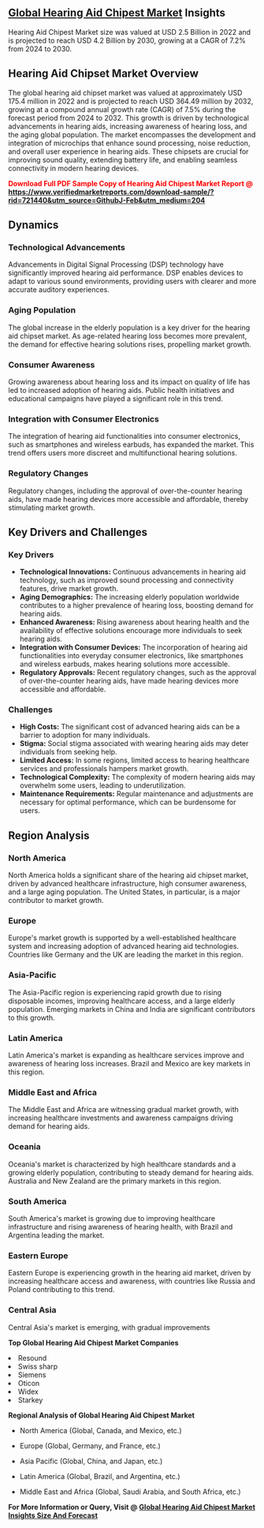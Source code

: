 <h2><a href="https://www.verifiedmarketreports.com/download-sample/?rid=721440&amp;utm_source=GithubJ&amp;utm_medium=204" target="_blank">Global Hearing Aid Chipest Market</a> Insights</h2><p>Hearing Aid Chipest Market size was valued at USD 2.5 Billion in 2022 and is projected to reach USD 4.2 Billion by 2030, growing at a CAGR of 7.2% from 2024 to 2030.</p><p> <h2>Hearing Aid Chipset Market Overview</h2> <p>The global hearing aid chipset market was valued at approximately USD 175.4 million in 2022 and is projected to reach USD 364.49 million by 2032, growing at a compound annual growth rate (CAGR) of 7.5% during the forecast period from 2024 to 2032. This growth is driven by technological advancements in hearing aids, increasing awareness of hearing loss, and the aging global population. The market encompasses the development and integration of microchips that enhance sound processing, noise reduction, and overall user experience in hearing aids. These chipsets are crucial for improving sound quality, extending battery life, and enabling seamless connectivity in modern hearing devices. </p> <p><strong><p><span class=""><span style="color: #ff0000;"><strong>Download Full PDF Sample Copy of Hearing Aid Chipest Market Report</strong> @ </span><a href="https://www.verifiedmarketreports.com/download-sample/?rid=721440&amp;utm_source=GithubJ-Feb&amp;utm_medium=204" target="_blank">https://www.verifiedmarketreports.com/download-sample/?rid=721440&amp;utm_source=GithubJ-Feb&amp;utm_medium=204</a></span></p></strong></p> <h2>Dynamics</h2> <h3>Technological Advancements</h3> <p>Advancements in Digital Signal Processing (DSP) technology have significantly improved hearing aid performance. DSP enables devices to adapt to various sound environments, providing users with clearer and more accurate auditory experiences. </p> <h3>Aging Population</h3> <p>The global increase in the elderly population is a key driver for the hearing aid chipset market. As age-related hearing loss becomes more prevalent, the demand for effective hearing solutions rises, propelling market growth. </p> <h3>Consumer Awareness</h3> <p>Growing awareness about hearing loss and its impact on quality of life has led to increased adoption of hearing aids. Public health initiatives and educational campaigns have played a significant role in this trend. </p> <h3>Integration with Consumer Electronics</h3> <p>The integration of hearing aid functionalities into consumer electronics, such as smartphones and wireless earbuds, has expanded the market. This trend offers users more discreet and multifunctional hearing solutions. </p> <h3>Regulatory Changes</h3> <p>Regulatory changes, including the approval of over-the-counter hearing aids, have made hearing devices more accessible and affordable, thereby stimulating market growth. </p> <h2>Key Drivers and Challenges</h2> <h3>Key Drivers</h3> <ul> <li><strong>Technological Innovations:</strong> Continuous advancements in hearing aid technology, such as improved sound processing and connectivity features, drive market growth. </li> <li><strong>Aging Demographics:</strong> The increasing elderly population worldwide contributes to a higher prevalence of hearing loss, boosting demand for hearing aids. </li> <li><strong>Enhanced Awareness:</strong> Rising awareness about hearing health and the availability of effective solutions encourage more individuals to seek hearing aids. </li> <li><strong>Integration with Consumer Devices:</strong> The incorporation of hearing aid functionalities into everyday consumer electronics, like smartphones and wireless earbuds, makes hearing solutions more accessible. </li> <li><strong>Regulatory Approvals:</strong> Recent regulatory changes, such as the approval of over-the-counter hearing aids, have made hearing devices more accessible and affordable. </li> </ul> <h3>Challenges</h3> <ul> <li><strong>High Costs:</strong> The significant cost of advanced hearing aids can be a barrier to adoption for many individuals. </li> <li><strong>Stigma:</strong> Social stigma associated with wearing hearing aids may deter individuals from seeking help. </li> <li><strong>Limited Access:</strong> In some regions, limited access to hearing healthcare services and professionals hampers market growth. </li> <li><strong>Technological Complexity:</strong> The complexity of modern hearing aids may overwhelm some users, leading to underutilization. </li> <li><strong>Maintenance Requirements:</strong> Regular maintenance and adjustments are necessary for optimal performance, which can be burdensome for users. </li> </ul> <h2>Region Analysis</h2> <h3>North America</h3> <p>North America holds a significant share of the hearing aid chipset market, driven by advanced healthcare infrastructure, high consumer awareness, and a large aging population. The United States, in particular, is a major contributor to market growth. </p> <h3>Europe</h3> <p>Europe's market growth is supported by a well-established healthcare system and increasing adoption of advanced hearing aid technologies. Countries like Germany and the UK are leading the market in this region. </p> <h3>Asia-Pacific</h3> <p>The Asia-Pacific region is experiencing rapid growth due to rising disposable incomes, improving healthcare access, and a large elderly population. Emerging markets in China and India are significant contributors to this growth. </p> <h3>Latin America</h3> <p>Latin America's market is expanding as healthcare services improve and awareness of hearing loss increases. Brazil and Mexico are key markets in this region. </p> <h3>Middle East and Africa</h3> <p>The Middle East and Africa are witnessing gradual market growth, with increasing healthcare investments and awareness campaigns driving demand for hearing aids. </p> <h3>Oceania</h3> <p>Oceania's market is characterized by high healthcare standards and a growing elderly population, contributing to steady demand for hearing aids. Australia and New Zealand are the primary markets in this region. </p> <h3>South America</h3> <p>South America's market is growing due to improving healthcare infrastructure and rising awareness of hearing health, with Brazil and Argentina leading the market. </p> <h3>Eastern Europe</h3> <p>Eastern Europe is experiencing growth in the hearing aid market, driven by increasing healthcare access and awareness, with countries like Russia and Poland contributing to this trend. </p> <h3>Central Asia</h3> <p>Central Asia's market is emerging, with gradual improvements</p><p><strong>Top Global Hearing Aid Chipest Market Companies</strong></p><div data-test-id=""><p><li>Resound</li><li> Swiss sharp</li><li> Siemens</li><li> Oticon</li><li> Widex</li><li> Starkey</li></p><div><strong>Regional Analysis of&nbsp;Global Hearing Aid Chipest Market</strong></div><ul><li dir="ltr"><p dir="ltr">North America&nbsp;(Global, Canada, and Mexico, etc.)</p></li><li dir="ltr"><p dir="ltr">Europe (Global, Germany, and France, etc.)</p></li><li dir="ltr"><p dir="ltr">Asia Pacific&nbsp;(Global, China, and Japan, etc.)</p></li><li dir="ltr"><p dir="ltr">Latin America&nbsp;(Global, Brazil, and Argentina, etc.)</p></li><li dir="ltr">Middle East and Africa&nbsp;(Global, Saudi Arabia, and South Africa, etc.)</li></ul><p><strong>For More Information or Query, Visit @&nbsp;</strong><strong><a href="https://www.verifiedmarketreports.com/product/hearing-aid-chipest-market/?utm_source=GithubJ&amp;utm_medium=204" target="_blank">Global Hearing Aid Chipest Market Insights Size And Forecast</a></strong></p></div>
